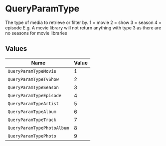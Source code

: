 # QueryParamType

The type of media to retrieve or filter by.
1 = movie
2 = show
3 = season
4 = episode
E.g. A movie library will not return anything with type 3 as there are no seasons for movie libraries



## Values

| Name                       | Value                      |
| -------------------------- | -------------------------- |
| `QueryParamTypeMovie`      | 1                          |
| `QueryParamTypeTvShow`     | 2                          |
| `QueryParamTypeSeason`     | 3                          |
| `QueryParamTypeEpisode`    | 4                          |
| `QueryParamTypeArtist`     | 5                          |
| `QueryParamTypeAlbum`      | 6                          |
| `QueryParamTypeTrack`      | 7                          |
| `QueryParamTypePhotoAlbum` | 8                          |
| `QueryParamTypePhoto`      | 9                          |